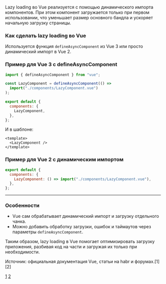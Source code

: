 Lazy loading во Vue реализуется с помощью динамического импорта компонентов. При этом компонент загружается только при первом использовании, что уменьшает размер основного бандла и ускоряет начальную загрузку страницы.

### Как сделать lazy loading во Vue

Используется функция `defineAsyncComponent` из Vue 3 или просто динамический импорт в Vue 2.

### Пример для Vue 3 с defineAsyncComponent

```js
import { defineAsyncComponent } from "vue";

const LazyComponent = defineAsyncComponent(() =>
  import("./components/LazyComponent.vue")
);

export default {
  components: {
    LazyComponent,
  },
};
```

И в шаблоне:

```vue
<template>
  <LazyComponent />
</template>
```

### Пример для Vue 2 с динамическим импортом

```js
export default {
  components: {
    LazyComponent: () => import("./components/LazyComponent.vue"),
  },
};
```

---

### Особенности

- Vue сам обрабатывает динамический импорт и загрузку отдельного чанка.
- Можно добавить обработку загрузки, ошибок и таймаутов через параметры `defineAsyncComponent`.

Таким образом, lazy loading в Vue помогает оптимизировать загрузку приложения, разбивая код на части и загружая их только при необходимости.

Источник: официальная документация Vue, статьи на habr и форумах.[1][2]

[1](https://ru.vuejs.org/guide/extras/rendering-mechanism.html)
[2](https://reactdev.ru/reference/react/lazy/)
